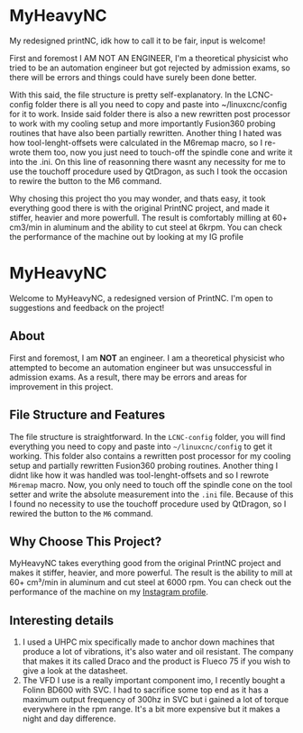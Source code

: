 # MyHeavyNC
My redesigned printNC, idk how to call it to be fair, input is welcome!

First and foremost I AM NOT AN ENGINEER, I'm a theoretical physicist who tried to be an automation engineer but got rejected by admission exams, so there will be errors and things could have surely been done better.

With this said, the file structure is pretty self-explanatory.
In the LCNC-config folder there is all you need to copy and paste into ~/linuxcnc/config for it to work.
Inside said folder there is also a new rewritten post processor to work with my cooling setup and more importantly Fusion360 probing routines that have also been partially rewritten.
Another thing I hated was how tool-lenght-offsets were calculated in the M6remap macro, so I re-wrote them too, now you just need to touch-off the spindle cone and write it into the .ini.
On this line of reasonning there wasnt any necessity for me to use the touchoff procedure used by QtDragon, as such I took the occasion to rewire the button to the M6 command.

Why chosing this project tho you may wonder, and thats easy, it took everything good there is with the original PrintNC project, and made it stiffer, heavier and more powerfull. The result is comfortably milling at 60+ cm3/min in aluminum and the ability to cut steel at 6krpm.
You can check the performance of the machine out by looking at my IG profile


# MyHeavyNC

Welcome to MyHeavyNC, a redesigned version of PrintNC. I'm open to suggestions and feedback on the project!

## About

First and foremost, I am **NOT** an engineer. I am a theoretical physicist who attempted to become an automation engineer but was unsuccessful in admission exams. As a result, there may be errors and areas for improvement in this project.

## File Structure and Features

The file structure is straightforward. In the `LCNC-config` folder, you will find everything you need to copy and paste into `~/linuxcnc/config` to get it working. This folder also contains a rewritten post processor for my cooling setup and partially rewritten Fusion360 probing routines.
Another thing I didnt like how it was handled was tool-lenght-offsets and so I rewrote `M6remap` macro. Now, you only need to touch off the spindle cone on the tool setter and write the absolute measurement into the `.ini` file.
Because of this I found no necessity to use the touchoff procedure used by QtDragon, so I rewired the button to the `M6` command.

## Why Choose This Project?

MyHeavyNC takes everything good from the original PrintNC project and makes it stiffer, heavier, and more powerful. The result is the ability to mill at 60+ cm³/min in aluminum and cut steel at 6000 rpm.
You can check out the performance of the machine on my [Instagram profile](https://www.instagram.com/diymachining/).

## Interesting details
1. I used a UHPC mix specifically made to anchor down machines that produce a lot of vibrations, it's also water and oil resistant. The company that makes it its called Draco and the product is Flueco 75 if you wish to give a look at the datasheet.
2. The VFD I use is a really important component imo, I recently bought a Folinn BD600 with SVC. I had to sacrifice some top end as it has a maximum output frequency of 300hz in SVC but i gained a lot of torque everywhere in the rpm range. It's a bit more expensive but it makes a night and day difference.

